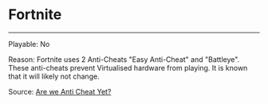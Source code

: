 # Fortnite
---
Playable: No

Reason: Fortnite uses 2 Anti-Cheats "Easy Anti-Cheat" and "Battleye". These anti-cheats prevent Virtualised hardware from playing. It is known that it will likely not change.

Source: [Are we Anti Cheat Yet?](https://areweanticheatyet.com/game/fortnite)